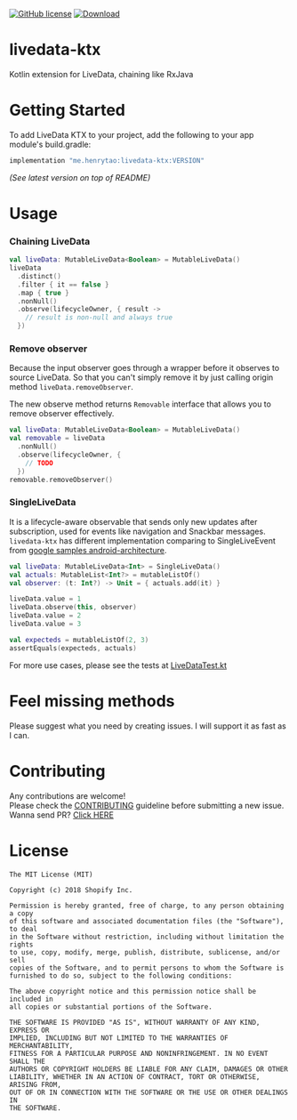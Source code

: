 [![GitHub license](https://img.shields.io/badge/license-MIT-lightgrey.svg?maxAge=2592000)](https://raw.githubusercontent.com/henrytao-me/livedata-ktx/master/LICENSE)
[ ![Download](https://api.bintray.com/packages/henrytao-me/maven/livedata-ktx/images/download.svg) ](https://bintray.com/henrytao-me/maven/livedata-ktx/_latestVersion)

# livedata-ktx
Kotlin extension for LiveData, chaining like RxJava


# Getting Started

To add LiveData KTX to your project, add the following to your app module's build.gradle:

```groovy
implementation "me.henrytao:livedata-ktx:VERSION"
```

*(See latest version on top of README)*


# Usage


### Chaining LiveData

```kotlin
val liveData: MutableLiveData<Boolean> = MutableLiveData()
liveData
  .distinct()
  .filter { it == false }
  .map { true }
  .nonNull()
  .observe(lifecycleOwner, { result ->
    // result is non-null and always true
  })
```

### Remove observer

Because the input observer goes through a wrapper before it observes to source LiveData. So that you can't simply remove it by just calling origin method `liveData.removeObserver`.
 
The new observe method returns `Removable` interface that allows you to remove observer effectively.  

```kotlin
val liveData: MutableLiveData<Boolean> = MutableLiveData()
val removable = liveData
  .nonNull()
  .observe(lifecycleOwner, {
    // TODO
  })
removable.removeObserver()
```

### SingleLiveData

It is a lifecycle-aware observable that sends only new updates after subscription, used for events like navigation and Snackbar messages. `livedata-ktx` has different implementation comparing to SingleLiveEvent from [google samples android-architecture](https://github.com/googlesamples/android-architecture/blob/dev-todo-mvvm-live/todoapp/app/src/main/java/com/example/android/architecture/blueprints/todoapp/SingleLiveEvent.java).

```kotlin
val liveData: MutableLiveData<Int> = SingleLiveData()
val actuals: MutableList<Int?> = mutableListOf()
val observer: (t: Int?) -> Unit = { actuals.add(it) }

liveData.value = 1
liveData.observe(this, observer)
liveData.value = 2
liveData.value = 3

val expecteds = mutableListOf(2, 3)
assertEquals(expecteds, actuals)
```

For more use cases, please see the tests at [LiveDataTest.kt](https://github.com/henrytao-me/livedata-ktx/blob/master/livedata-ktx/src/test/java/me/henrytao/livedataktx/LiveDataTest.kt)


# Feel missing methods

Please suggest what you need by creating issues. I will support it as fast as I can. 


# Contributing

Any contributions are welcome!  
Please check the [CONTRIBUTING](CONTRIBUTING.md) guideline before submitting a new issue. Wanna send PR? [Click HERE](https://github.com/henrytao-me/livedata-ktx/pulls)


# License

    The MIT License (MIT)

    Copyright (c) 2018 Shopify Inc.

    Permission is hereby granted, free of charge, to any person obtaining a copy
    of this software and associated documentation files (the "Software"), to deal
    in the Software without restriction, including without limitation the rights
    to use, copy, modify, merge, publish, distribute, sublicense, and/or sell
    copies of the Software, and to permit persons to whom the Software is
    furnished to do so, subject to the following conditions:

    The above copyright notice and this permission notice shall be included in
    all copies or substantial portions of the Software.

    THE SOFTWARE IS PROVIDED "AS IS", WITHOUT WARRANTY OF ANY KIND, EXPRESS OR
    IMPLIED, INCLUDING BUT NOT LIMITED TO THE WARRANTIES OF MERCHANTABILITY,
    FITNESS FOR A PARTICULAR PURPOSE AND NONINFRINGEMENT. IN NO EVENT SHALL THE
    AUTHORS OR COPYRIGHT HOLDERS BE LIABLE FOR ANY CLAIM, DAMAGES OR OTHER
    LIABILITY, WHETHER IN AN ACTION OF CONTRACT, TORT OR OTHERWISE, ARISING FROM,
    OUT OF OR IN CONNECTION WITH THE SOFTWARE OR THE USE OR OTHER DEALINGS IN
    THE SOFTWARE.


